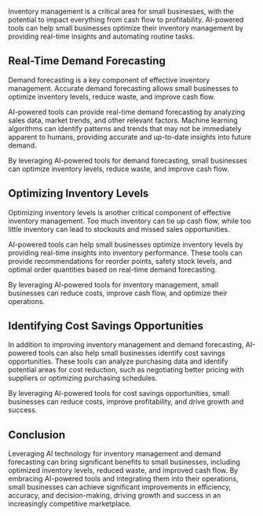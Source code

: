 
Inventory management is a critical area for small businesses, with the potential to impact everything from cash flow to profitability. AI-powered tools can help small businesses optimize their inventory management by providing real-time insights and automating routine tasks.

Real-Time Demand Forecasting
----------------------------

Demand forecasting is a key component of effective inventory management. Accurate demand forecasting allows small businesses to optimize inventory levels, reduce waste, and improve cash flow.

AI-powered tools can provide real-time demand forecasting by analyzing sales data, market trends, and other relevant factors. Machine learning algorithms can identify patterns and trends that may not be immediately apparent to humans, providing accurate and up-to-date insights into future demand.

By leveraging AI-powered tools for demand forecasting, small businesses can optimize inventory levels, reduce waste, and improve cash flow.

Optimizing Inventory Levels
---------------------------

Optimizing inventory levels is another critical component of effective inventory management. Too much inventory can tie up cash flow, while too little inventory can lead to stockouts and missed sales opportunities.

AI-powered tools can help small businesses optimize inventory levels by providing real-time insights into inventory performance. These tools can provide recommendations for reorder points, safety stock levels, and optimal order quantities based on real-time demand forecasting.

By leveraging AI-powered tools for inventory management, small businesses can reduce costs, improve cash flow, and optimize their operations.

Identifying Cost Savings Opportunities
--------------------------------------

In addition to improving inventory management and demand forecasting, AI-powered tools can also help small businesses identify cost savings opportunities. These tools can analyze purchasing data and identify potential areas for cost reduction, such as negotiating better pricing with suppliers or optimizing purchasing schedules.

By leveraging AI-powered tools for cost savings opportunities, small businesses can reduce costs, improve profitability, and drive growth and success.

Conclusion
----------

Leveraging AI technology for inventory management and demand forecasting can bring significant benefits to small businesses, including optimized inventory levels, reduced waste, and improved cash flow. By embracing AI-powered tools and integrating them into their operations, small businesses can achieve significant improvements in efficiency, accuracy, and decision-making, driving growth and success in an increasingly competitive marketplace.
